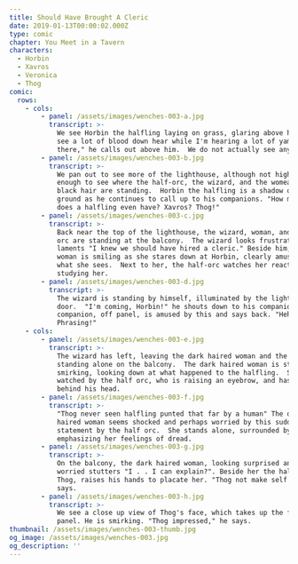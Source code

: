 ```yaml
---
title: Should Have Brought A Cleric
date: 2019-01-13T00:00:02.000Z
type: comic
chapter: You Meet in a Tavern
characters:
  - Horbin
  - Xavros
  - Veronica
  - Thog
comic:
  rows:
    - cols:
        - panel: /assets/images/wenches-003-a.jpg
          transcript: >-
            We see Horbin the halfling laying on grass, glaring above him.  "I'm
            see a lot of blood down hear while I'm hearing a lot of yammering up
            there," he calls out above him.  We do not actually see any blood.
        - panel: /assets/images/wenches-003-b.jpg
          transcript: >-
            We pan out to see more of the lighthouse, although not high up
            enough to see where the half-orc, the wizard, and the womean with
            black hair are standing.  Horbin the halfling is a shadow on the
            ground as he continues to call up to his companions. "How much blood
            does a halfling even have? Xavros? Thog!"
        - panel: /assets/images/wenches-003-c.jpg
          transcript: >-
            Back near the top of the lighthouse, the wizard, woman, and the half
            orc are standing at the balcony.  The wizard looks frustrated as he
            laments "I knew we should have hired a cleric." Beside him, the
            woman is smiling as she stares down at Horbin, clearly amused by
            what she sees.  Next to her, the half-orc watches her reaction,
            studying her.
        - panel: /assets/images/wenches-003-d.jpg
          transcript: >-
            The wizard is standing by himself, illuminated by the light from the
            door.  "I'm coming, Horbin!" he shouts down to his companion.  His
            companion, off panel, is amused by this and says back. "Heh.
            Phrasing!"
    - cols:
        - panel: /assets/images/wenches-003-e.jpg
          transcript: >-
            The wizard has left, leaving the dark haired woman and the half-orc
            standing alone on the balcony.  The dark haired woman is still
            smirking, looking down at what happened to the halfling.  She is
            watched by the half orc, who is raising an eyebrow, and has a hand
            behind his head.
        - panel: /assets/images/wenches-003-f.jpg
          transcript: >-
            "Thog never seen halfling punted that far by a human" The dark
            haired woman seems shocked and perhaps worried by this sudden
            statement by the half orc.  She stands alone, surrounded by black,
            emphasizing her feelings of dread.
        - panel: /assets/images/wenches-003-g.jpg
          transcript: >-
            On the balcony, the dark haired woman, looking surprised and a bit
            worried stutters "I . . I can explain?". Beside her the half-orc,
            Thog, raises his hands to placate her. "Thog not make self clear" he
            says.
        - panel: /assets/images/wenches-003-h.jpg
          transcript: >-
            We see a close up view of Thog's face, which takes up the full
            panel. He is smirking. "Thog impressed," he says.
thumbnail: /assets/images/wenches-003-thumb.jpg
og_image: /assets/images/wenches-003.jpg
og_description: ''
---
```


